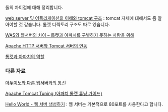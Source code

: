 둘의 차이점에 대해 정리합니다. 

[web server 및 어플리케이션의 이해와 tomcat 구조](http://jang8584.tistory.com/72) : tomcat 자체에 대해서도 좀 알아야할 것 같습니다. 톰캣 디렉토리 구조도 따로 있습니다. 

[WAS와 웹서버의 차이 – 톰캣과 아파치를 구별하지 못하는 사람을 위해](http://sungbine.github.io/tech/post/2015/02/15/tomcat과%20apache의%20연동.html)

[Apache HTTP 서버와 Tomcat 서버의 연동](http://joont.tistory.com/55)

[톰캣과 아파치의 역할](http://webclub.tistory.com/333)

### 다른 자료 

[아두이노와 다른 웹서버와의 통신](https://www.kocoafab.cc/fboard/view/125)

[Apache Tomcat Tuning (아파치 톰캣 튜닝 가이드)](http://bcho.tistory.com/788)

[Hello World - 웹 서버 생성하기](https://opentutorials.org/module/938/6770) : 웹 서버는 기본적으로 80포트를 사용한다고 합니다.